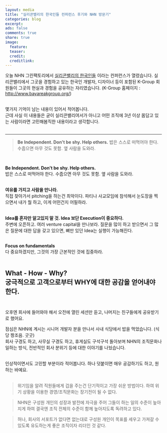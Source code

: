 ```yaml
---
layout: media
title: "실리콘밸리의 한국인들﻿ 컨퍼런스 후기와 NHN 방문기"
categories: blog
excerpt:
ads: false
comments: true
share: true
image:
  feature: 
  teaser: 
  credit: 
  creditlink: 
---
```


오늘 NHN 그린팩토리에서 <a href="http://startupall.kr/k_group_2014325/">실리콘밸리의 한국인들</a> 이라는 컨퍼런스가 열렸습니다.
실리콘밸리에서 그곳을 경험하고 있는 한국인 개발자, 디자이너 등이 포함된 K-Group 회원들이 그곳의 현실과 경험을 공유하는 자리였습니다. (K-Group 홈페이지 : http://www.bayareakgroup.org/)<br><br>

몇가지 기억이 남는 내용이 있어서 적어봅니다. <br>
근데 사실 이 내용들은 굳이 실리콘밸리여서가 아니고 어떤 조직에 3년 이상 몸담고 있는 사람이라면 고민해봄직한 내용이라고 생각합니다.  <br><br>

------
> **Be Independent. Don't be shy. Help others.**
>밥은 스스로 떠먹어야 한다. 수줍으면 아무 것도 못함. 옆 사람을 도와라.  

<br>

<b>Be Independent. Don't be shy. Help others.</b><br>
밥은 스스로 떠먹어야 한다. 수줍으면 아무 것도 못함. 옆 사람을 도와라. <br><br>  

<b>여유를 가지고 사람을 만나라. </b><br>
직접 찾아가서 pitching을 하는건 최악이다. 파티나 사교모임에 참석해서 눈도장을 찍으면서 내가 뭘 하고, 이게 어떤건지 어필하라. <br><br>

<b>Idea를 혼자만 알고있지 말 것. Idea 보단 Execution이 중요하다.</b><br>
주변에 오픈하고. 여러 venture capital을 만나보라. 질문을 많이 하고 받으면서 그 많은 질문에 대한 답을 갖고 있으면, 뼈만 있던 Idea는 실행이 가능해진다. <br><br>

<b>Focus on fundamentals </b><br>
다 중요하겠지만, 그것의 가장 근본적인 것에 집중하라. <br><br> 

<b>What - How - Why?  </b><br>
궁극적으로 고객으로부터 WHY에 대한 공감을 얻어내야 한다.  <br><br>
------

오후엔 회사에 들어와야 해서 오전에 열린 세션만 듣고, 나머지는 친구들에게 공유받기로 했어요.<br>

점심은 NHN에 계시는 시니어 개발자 분을 만나서 사내 식당에서 밥을 먹었습니다. (식당 짱조음. 굿굿)<br>
회사 구경도 하고, 사무실 구경도 하고, 휴게실도 구석구석 돌아보며 NHN의 조직문화나 일하는 방식, 전반적인 회사 분위기 등에 대한 이야기를 나눴습니다.<br><br>

인상적이면서도 고민할 부분이라 적어봅니다. 하나 덧붙이면 매우 공감하기도 하고, 원하는 바예요.<br><br>


>위기임을 알려 직원들에게 겁을 주는건 단기적이고 가장 쉬운 방법이다.
>하여 위기 상황을 이용한 경영/조직문화는 장기전이 될 수 없다.

>NHN은 구성원 개인의 성장과 발전에 자극을 주어 그들이 하는 일의 수준이 높아지게 하여 결국엔 조직 전체의 수준이 함께 높아지도록 독려하고 있다.

>허나, 회사의 서포트가 없다면 없는대로 구성원 개인이 목표를 세우고 가져갈 수 있도록 유도하는게 좋은 조직이자 리더인 것 같다.